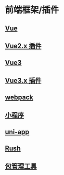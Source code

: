 # 前端框架/插件

## [Vue](./vue/index.md)

## [Vue2.x 插件](./vue/plugins.md)

## [Vue3](./vue3/index.md)

## [Vue3.x 插件](./vue3/plugins.md)

## [webpack](./webpack/index.md)

## [小程序](./applet/index.md)

## [uni-app](./uni-app/index.md)

## [Rush](./rush/index.md)

## [包管理工具](./package-mange/index.md)
